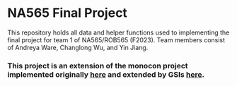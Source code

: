 # NA565 Final Project
This repository holds all data and helper functions used to implementing the final project for team 1 of NA565/ROB565 (F2023). 
Team members consist of Andreya Ware, Changlong Wu, and Yin Jiang. 
### This project is an extension of the monocon project implemented originally [here](https://github.com/2gunsu/monocon-pytorch) and extended by GSIs [here](https://github.com/minghanz/monocon_na565).
